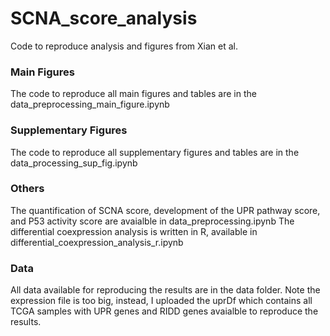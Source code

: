 # SCNA_score_analysis
Code to reproduce analysis and figures from Xian et al. 

### Main Figures

The code to reproduce all main figures and tables are in the data_preprocessing_main_figure.ipynb

### Supplementary Figures

The code to reproduce all supplementary figures and tables are in the data_processing_sup_fig.ipynb

### Others

The quantification of SCNA score, development of the UPR pathway score, and P53 activity score are avaialble in data_preprocessing.ipynb
The differential coexpression analysis is written in R, available in differential_coexpression_analysis_r.ipynb

### Data

All data available for reproducing the results are in the data folder.
Note the expression file is too big, instead, I uploaded the uprDf which contains all TCGA samples with UPR genes and RIDD genes avaialble to reproduce the results.
